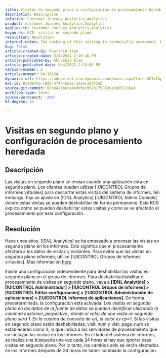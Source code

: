 ```yaml
---
title: Visitas en segundo plano y configuración de procesamiento heredada
description: Descripción
solution: Customer Journey Analytics,Analytics
product: Customer Journey Analytics,Analytics
applies-to: Customer Journey Analytics,Analytics
keywords: KCS, visitas en segundo plano
resolution: Resolution
internal-notes: The caching of this setting is technically permanent. However, since we restart those services daily, we are practically manually busting that cache once very 24 hours. The setting caching behavior isn't really documented and is more just of an implementation detail. Therefore, be careful when sharing the information with customers.
bug: false
article-created-by: Khurshid Alam
article-created-date: 5/4/2022 2:10:46 PM
article-published-by: Khurshid Alam
article-published-date: 5/4/2022 2:18:05 PM
version-number: 2
article-number: KA-16134
dynamics-url: https://adobe-ent.crm.dynamics.com/main.aspx?forceUCI=1&pagetype=entityrecord&etn=knowledgearticle&id=d34c29fc-b3cb-ec11-a7b5-6045bd00dbbc
exl-id: 8c9def6b-c0db-4f4d-bda2-1e2ec3daf3ab
source-git-commit: 0c3e421beca46d9fe1952b1f98538a50697216a0
workflow-type: tm+mt
source-wordcount: '249'
ht-degree: 4%

---
```


# Visitas en segundo plano y configuración de procesamiento heredada

## Descripción


Las visitas en segundo plano se envían cuando una aplicación está en segundo plano. Los clientes pueden utilizar [!UICONTROL Grupos de informes virtuales] para descartar estas visitas del sistema de informes. Sin embargo, hay un ajuste en [!DNL Analytics] [!UICONTROL Admin Console] donde estas visitas se pueden deshabilitar de forma permanente. Este KCS explica cómo se pueden deshabilitar estas visitas y cómo se ve afectado el procesamiento por esta configuración.


## Resolución


Hace unos años, [!DNL Analytics] se ha empezado a procesar las visitas en segundo plano en los informes. Esto significa que el procesamiento afectará a los datos de visitas y visitantes. Para evitar que las visitas en segundo plano informen, utilice [!UICONTROL Grupos de informes virtuales]. Más información [here](https://docs.adobe.com/content/help/es-ES/analytics/components/virtual-report-suites/vrs-components.html).

Existe una configuración independiente para deshabilitar las visitas en segundo plano en el grupo de informes. Para deshabilitar/habilitar el procesamiento de visitas en segundo plano, vaya a <b>[!DNL Analytics] > [!UICONTROL Administrador] > [!UICONTROL Grupos de informes] > [!UICONTROL Editar configuración] > [!UICONTROL Administración de aplicaciones] > [!UICONTROL Informes de aplicaciones]</b>. De forma predeterminada, la configuración está activada.
*Las visitas en segundo plano en los datos de la fuente de datos se pueden identificar utilizando la columna customer_perpective , donde el valor de una visita en segundo plano será 1. En la cadena de consulta de url, el valor es cp=1.*
Si las visitas en segundo plano están deshabilitadas, visit_num y visit_page_num se establecerán como 0, lo que indica a los servidores de procesamiento que no incluyan las visitas en los informes. En el lado del sistema de informes, se realiza una búsqueda una vez cada 24 horas si hay que ignorar esas visitas en segundo plano. Por lo tanto, los cambios solo se verán afectados en los informes después de 24 horas de haber cambiado la configuración.
